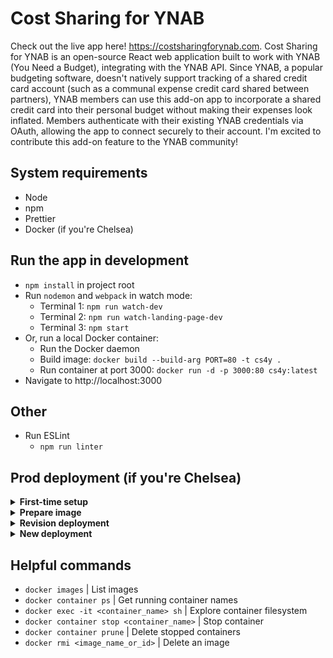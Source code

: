 # Cost Sharing for YNAB

Check out the live app here! https://costsharingforynab.com. Cost Sharing for YNAB is an open-source React web application built to work with YNAB (You Need a Budget), integrating with the YNAB API. Since YNAB, a popular budgeting software, doesn't natively support tracking of a shared credit card account (such as a communal expense credit card shared between partners), YNAB members can use this add-on app to incorporate a shared credit card into their personal budget without making their expenses look inflated. Members authenticate with their existing YNAB credentials via OAuth, allowing the app to connect securely to their account. I'm excited to contribute this add-on feature to the YNAB community!

## System requirements

- Node
- npm
- Prettier
- Docker (if you're Chelsea)

## Run the app in development

- `npm install` in project root
- Run `nodemon` and `webpack` in watch mode:
  - Terminal 1: `npm run watch-dev`
  - Terminal 2: `npm run watch-landing-page-dev`
  - Terminal 3: `npm start`
- Or, run a local Docker container:
  - Run the Docker daemon
  - Build image: `docker build --build-arg PORT=80 -t cs4y .`
  - Run container at port 3000: `docker run -d -p 3000:80 cs4y:latest`
- Navigate to http://localhost:3000

## Other

- Run ESLint
  - `npm run linter`

## Prod deployment (if you're Chelsea)

<details>

<summary><strong>First-time setup</strong></summary>

- Install Docker

- Create a Google Cloud project, then:

  - In Artifact Registry, create new Docker image repository
    - Take note of the repository's host name (such as `us-west1-docker.pkg.dev`)
  - Create a service account with the Artifact Registry Writer role and a private key. Save the private key
  - Authenticate to the repository
    - Install [Google Cloud CLI](https://cloud.google.com/sdk/docs/install)
    - `source ~/.zshrc`
    - `gcloud init` (choose this app's Google project)
    - `gcloud auth login`
    - `gcloud auth activate-service-account --key-file=<path_to_key_file>`
      - Use the Artifact Registry Writer service account's private key
      - `gcloud iam service-accounts list` can be used to get the exact service account name
    - `gcloud auth configure-docker <repository_host_name_from_earlier_step>`
    - `cat <path_to_key_file> | docker login -u _json_key --password-stdin https://<repository_host_name_from_earlier_step>`

</details>

<details>
<summary><strong>Prepare image</strong></summary>

- Run the Docker daemon

- Build image: `docker build --build-arg PORT=80 -t cs4y .`

  - OR: `docker build --build-arg PORT=80 --platform linux/amd64 -t cs4y .`
    - (Apple Silicon or if Google Cloud Run doesn't like the image manifest)

- Tag image: `docker tag <image_id> <repository_host_name_from_earlier_step>/<project_id>/<repository_name>/cs4y`

- Push image:
  - `gcloud auth login`
  - `docker push <repository_host_name_from_step_1>/<project_id>/<repository_name>/cs4y`

</details>

<details>
<summary><strong>Revision deployment</strong></summary>

- Click the running service in Google Cloud Run

- Click "Edit & deploy a new revision"

- Select latest image in "Container image URL" field

- "Deploy"

</details>

<details>
<summary><strong>New deployment</strong></summary>

- Click "Deploy container" in Google Cloud Run
- "Deploy one revision from an existing container image"
- Select the `latest` image
- Enter a service name
- Select a region
- "Allow unauthenticated invocations" (required for a public website)
- CPU allocation preference
- Enter preferred minimum instances
- Select "All" under Ingress Control
- Container settings
  - Enter `80` as the container port
- "Create"
- Navigate to the generated URL
- Domain mapping:

  - Go to Cloud Run Domain Mappings
  - "Add mapping"
  - Follow prompts (use the Google Search Console option to verify the domain)
  - When done, cert issuance will automatically begin

</details>

## Helpful commands

- `docker images` | List images
- `docker container ps` | Get running container names
- `docker exec -it <container_name> sh` | Explore container filesystem
- `docker container stop <container_name>` | Stop container
- `docker container prune` | Delete stopped containers
- `docker rmi <image_name_or_id>` | Delete an image
